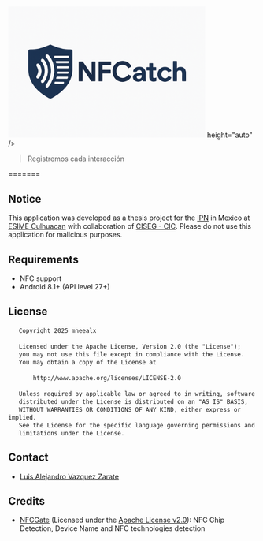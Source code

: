 <picture>
  <source media="(prefers-color-scheme: dark)" srcset="https://github.com/mheealx/NFCatch/raw/master/.readme/logo completo blanco.png" />
  <source media="(prefers-color-scheme: light)" srcset="https://github.com/mheealx/NFCatch/raw/master/.readme/logo completo.png" />
  <img 
    src="https://github.com/mheealx/NFCatch/raw/master/.readme/logo completo blanco.png" 
    alt="NFCatch logo" 
    width="400"  <!-- Ajusta este valor según necesites -->
    height="auto"  <!-- Mantiene la proporción -->
  />
</picture>


 > Registremos cada interacción

=======

## Notice

This application was developed as a thesis project for the [IPN](https://www.ipn.mx/) in Mexico at [ESIME Culhuacan](https://www.esimecu.ipn.mx/) with collaboration of [CISEG - CIC](https://www.ciseg.cic.ipn.mx/). Please do not use this application for malicious
purposes.

## Requirements

- NFC support
- Android 8.1+ (API level 27+)

## License

```
   Copyright 2025 mheealx

   Licensed under the Apache License, Version 2.0 (the "License");
   you may not use this file except in compliance with the License.
   You may obtain a copy of the License at

       http://www.apache.org/licenses/LICENSE-2.0

   Unless required by applicable law or agreed to in writing, software
   distributed under the License is distributed on an "AS IS" BASIS,
   WITHOUT WARRANTIES OR CONDITIONS OF ANY KIND, either express or implied.
   See the License for the specific language governing permissions and
   limitations under the License.
```

## Contact

* [Luis Alejandro Vazquez Zarate](mailto:lvazquezz1800@alumno.ipn.mx)


## Credits
- [NFCGate](https://github.com/nfcgate/nfcgate/) (Licensed under
  the [Apache License v2.0](http://opensource.org/licenses/Apache-2.0)):  NFC Chip Detection, Device Name and NFC technologies detection
